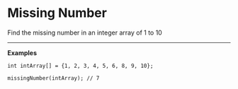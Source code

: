 # Missing Number
Find the missing number in an integer array of 1 to 10

---

__Examples__
```
int intArray[] = {1, 2, 3, 4, 5, 6, 8, 9, 10};

missingNumber(intArray); // 7